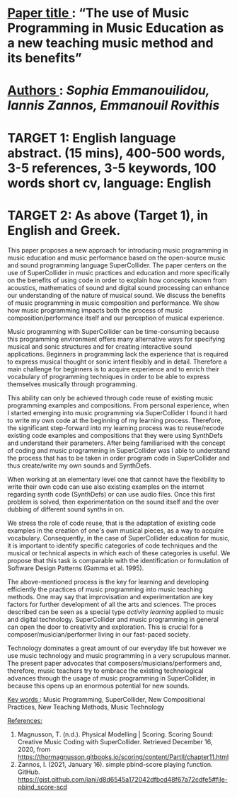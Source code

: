 # <u> Paper title </u>: “The use of Music Programming in Music Education as a new teaching music method and its benefits”
# <u> Authors </u>: <em> Sophia Emmanouilidou, Iannis Zannos, Emmanouil Rovithis </em>

# TARGET 1: English language abstract. (15 mins), 400-500 words, 3-5 references, 3-5 keywords, 100 words short cv, language: English

# TARGET 2: As above (Target 1), in English and Greek.

This paper proposes a new approach for introducing music programming in music education and music performance based on the open-source music and sound programming language SuperCollider. The paper centers on the use of SuperCollider in music practices and education and more specifically on the benefits of using code in order to explain how concepts known from acoustics, mathematics of sound and digital sound processing can enhance our understanding of the nature of musical sound. We discuss the benefits of music programming in music composition and performance. We show how music programming impacts both the process of music composition/performance itself and our perception of musical experience.

Music programming with SuperCollider can be time-consuming because this programming environment offers many alternative ways for specifying musical and sonic structures and for creating interactive sound applications.  Beginners in programming lack the experience that is required to express musical thought or sonic intent flexibly and in detail.  Therefore a main challenge for beginners is to acquire experience and to enrich their vocabulary of programming techniques in order to be able to express themselves musically through programming.

This ability can only be achieved through code reuse of existing music programming examples and compositions. From personal experience, when I started emerging into music programming via SuperCollider I found it hard to write my own code at the beginning of my learning process. Therefore, the significant step-forward into my learning process was to reuse/recode existing code examples and compositions that they were using SynthDefs and understand their parameters. After being familiarised with the concept of coding and music programming in SuperCollider was I able to understand the process that has to be taken in order program code in SuperCollider and thus create/write my own sounds and SynthDefs. 

When working at an elementary level one that cannot have the flexibility to write their own code can use also existing examples on the internet regarding synth code (SynthDefs) or can use audio files. Once this first problem is solved, then experimentation on the sound itself and the over dubbing of different sound synths in on.


We stress the role of code reuse, that is the adaptation of existing code examples in the creation of one's own musical pieces, as a way to acquire vocabulary.  Consequently, in the case of SuperCollider education for music, it is important to identify specific categories of code techniques and the musical or technical aspects in which each of these categories is useful.  We propose that this task is comparable with the identification or formulation of Software Design Patterns (Gamma et al. 1995).


The above-mentioned process is the key for learning and developing efficiently the practices of music programming into music teaching methods. One may say that improvisation and experimentation are key factors for further development of all the arts and sciences. The proces described can be seen as a special type *activity learning* applied to music and digital technology. SuperCollider and music programming in general can open the door to creativity and exploration. This is crucial for a composer/musician/performer living in our fast-paced society.

Technology dominates a great amount of our everyday life but however we use music technology and music programming in a very scrupulous manner. The present paper advocates that composers/musicians/performers and, therefore, music teachers try to embrace the existing technological advances through the usage of music programming in SuperCollider, in because this opens up an enormous potential for new sounds.

<u> Key words </U>: Music Programming, SuperCollider, New Compositional Practices, New Teaching Methods, Music Technology

<u> References: </u>

1.	Magnusson, T. (n.d.). Physical Modelling | Scoring. Scoring Sound: Creative Music Coding with SuperCollider. Retrieved December 16, 2020, from https://thormagnusson.gitbooks.io/scoring/content/PartII/chapter11.html
2.	Zannos, I. (2021, January 16). simple pbind-score playing function. GitHub. https://gist.github.com/iani/d8d6545a172042dfbcd48f67a72cdfe5#file-pbind_score-scd
